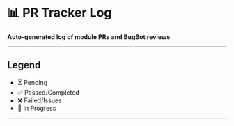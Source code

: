 # 📊 PR Tracker Log

**Auto-generated log of module PRs and BugBot reviews**

---

## Legend
- ⏳ Pending
- ✅ Passed/Completed
- ❌ Failed/Issues
- 🔧 In Progress

---

<!-- PR entries will be appended below by automation -->

